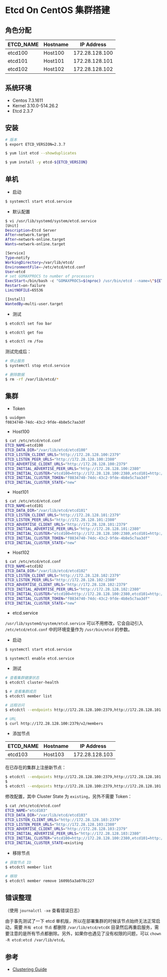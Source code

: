 # Etcd On CentOS 集群搭建

## 角色分配

| ETCD_NAME | Hostname  | IP Address     |
| --------- | --------- | ---------      |
| etcd100   | Host100   | 172.28.128.100 |
| etcd101   | Host101   | 172.28.128.101 |
| etcd102   | Host102   | 172.28.128.102 |

## 系统环境

* Centos 7.3.1611
* Kernel 3.10.0-514.26.2
* Etcd 2.3.7

## 安装

```bash
# 版本
$ export ETCD_VERSION=2.3.7

$ yum list etcd --showduplicates

$ yum install -y etcd-${ETCD_VERSION}
```

## 单机

* 启动

```bash
$ systemctl start etcd.service
```

* 默认配置

```bash
$ vi /usr/lib/systemd/system/etcd.service
[Unit]
Description=Etcd Server
After=network.target
After=network-online.target
Wants=network-online.target

[Service]
Type=notify
WorkingDirectory=/var/lib/etcd/
EnvironmentFile=-/etc/etcd/etcd.conf
User=etcd
# set GOMAXPROCS to number of processors
ExecStart=/bin/bash -c "GOMAXPROCS=$(nproc) /usr/bin/etcd --name=\"${ETCD_NAME}\" --data-dir=\"${ETCD_DATA_DIR}\" --listen-client-urls=\"${ETCD_LISTEN_CLIENT_URLS}\""
Restart=on-failure
LimitNOFILE=65536

[Install]
WantedBy=multi-user.target
```

* 测试

```bash
$ etcdctl set foo bar

$ etcdctl get foo

$ etcdctl rm /foo
```

测试完成后：

```bash
# 停止服务
$ systemctl stop etcd.service

# 删除数据
$ rm -rf /var/lib/etcd/*
```

## 集群

* Token

```bash
$ uuidgen
f0834740-74dc-43c2-9fde-4b8e5c7aa3df
```

* Host100

```sh
$ cat /etc/etcd/etcd.conf
ETCD_NAME=etcd100
ETCD_DATA_DIR="/var/lib/etcd/etcd100"
ETCD_LISTEN_CLIENT_URLS="http://172.28.128.100:2379"
ETCD_LISTEN_PEER_URLS="http://172.28.128.100:2380"
ETCD_ADVERTISE_CLIENT_URLS="http://172.28.128.100:2379"
ETCD_INITIAL_ADVERTISE_PEER_URLS="http://172.28.128.100:2380"
ETCD_INITIAL_CLUSTER="etcd100=http://172.28.128.100:2380,etcd101=http://172.28.128.101:2380,etcd102=http://172.28.128.102:2380"
ETCD_INITIAL_CLUSTER_TOKEN="f0834740-74dc-43c2-9fde-4b8e5c7aa3df"
ETCD_INITIAL_CLUSTER_STATE="new"
```

* Host101

```sh
$ cat /etc/etcd/etcd.conf
ETCD_NAME=etcd101
ETCD_DATA_DIR="/var/lib/etcd/etcd101"
ETCD_LISTEN_CLIENT_URLS="http://172.28.128.101:2379"
ETCD_LISTEN_PEER_URLS="http://172.28.128.101:2380"
ETCD_ADVERTISE_CLIENT_URLS="http://172.28.128.101:2379"
ETCD_INITIAL_ADVERTISE_PEER_URLS="http://172.28.128.101:2380"
ETCD_INITIAL_CLUSTER="etcd100=http://172.28.128.100:2380,etcd101=http://172.28.128.101:2380,etcd102=http://172.28.128.102:2380"
ETCD_INITIAL_CLUSTER_TOKEN="f0834740-74dc-43c2-9fde-4b8e5c7aa3df"
ETCD_INITIAL_CLUSTER_STATE="new"
```

* Host102

```sh
$ cat /etc/etcd/etcd.conf
ETCD_NAME=etcd102
ETCD_DATA_DIR="/var/lib/etcd/etcd102"
ETCD_LISTEN_CLIENT_URLS="http://172.28.128.102:2379"
ETCD_LISTEN_PEER_URLS="http://172.28.128.102:2380"
ETCD_ADVERTISE_CLIENT_URLS="http://172.28.128.102:2379"
ETCD_INITIAL_ADVERTISE_PEER_URLS="http://172.28.128.102:2380"
ETCD_INITIAL_CLUSTER="etcd100=http://172.28.128.100:2380,etcd101=http://172.28.128.101:2380,etcd102=http://172.28.128.102:2380"
ETCD_INITIAL_CLUSTER_TOKEN="f0834740-74dc-43c2-9fde-4b8e5c7aa3df"
ETCD_INITIAL_CLUSTER_STATE="new"
```

* etcd.service

`/usr/lib/systemd/system/etcd.service` 可以不用修改，它会自动引入 `/etc/etcd/etcd.conf` 中的环境变量作为 `/usr/bin/etcd` 的参数。

* 启动

```bash
$ systemctl start etcd.service

$ systemctl enable etcd.service
```

* 测试

```bash
# 查看集群健康状态
$ etcdctl cluster-health

$ # 查看集群成员
$ etcdctl member list

# 远程访问
$ etcdctl --endpoints http://172.28.128.100:2379,http://172.28.128.101:2379,172.28.128.102:2379 cluster-health

# URL
$ curl http://172.28.128.100:2379/v2/members
```

* 添加节点

| ETCD_NAME | Hostname  | IP Address     |
| --------- | --------- | ---------      |
| etcd103   | Host103   | 172.28.128.103 |

在已存在的集群上注册新节点：

```bash
$ etcdctl --endpoints http://172.28.128.100:2379,http://172.28.128.101:2379,172.28.128.102:2379 member add etcd103 http://10.0.1.4:2380
$
$ etcdctl --endpoints http://172.28.128.100:2379,http://172.28.128.101:2379,172.28.128.102:2379 member list
```

修改配置，其中 Cluster State 为 `existing`，另外不需要 Token：

```bash
$ cat /etc/etcd/etcd.conf
ETCD_NAME="etcd103"
ETCD_DATA_DIR="/var/lib/etcd/etcd103"
ETCD_LISTEN_CLIENT_URLS="http://172.28.128.103:2379"
ETCD_LISTEN_PEER_URLS="http://172.28.128.103:2380"
ETCD_ADVERTISE_CLIENT_URLS="http://172.28.128.103:2379"
ETCD_INITIAL_ADVERTISE_PEER_URLS="http://172.28.128.103:2380"
ETCD_INITIAL_CLUSTER="etcd100=http://172.28.128.100:2380,etcd101=http://172.28.128.101:2380,etcd102=http://172.28.128.102:2380,etcd103=http://172.28.128.103:2380"
ETCD_INITIAL_CLUSTER_STATE=existing
```

* 移除节点

```bash
# 获取节点 ID
$ etcdctl member list

# 移除
$ etcdctl member remove 1609b5a3a078c227
```

## 错误整理

（使用 `journalctl -xe` 查看错误日志）

由于事先测试了一下 etcd 单机版，所以在部署集群的时候该节点始终无法正常启动，需要 `所有 etcd 节点` 都删除 `/var/lib/etcd/etcdX` 目录然后再重启服务，需要注意的是所有节点都删除。另外，如果你也遇见了没有权限的问题，可以 `chown -R etcd:etcd /var/lib/etcd`。

## 参考

* [Clustering Guide](https://coreos.com/etcd/docs/2.3.7/clustering.html)
